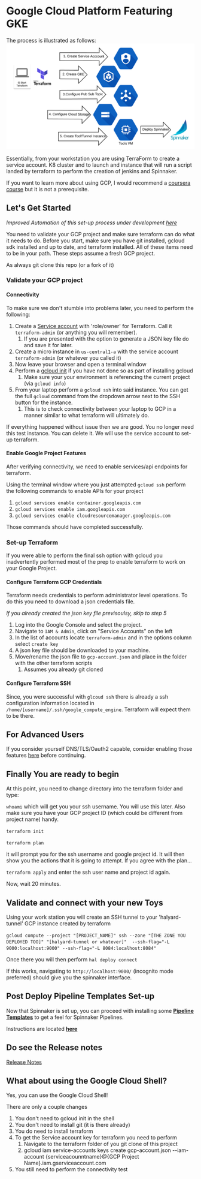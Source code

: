 # Google Cloud Platform Featuring GKE


The process is illustrated as follows:
![GCP Process](gcp_process.png)


Essentially, from your workstation you are using TerraForm to create a service account. K8 cluster and to launch and instance that will run a script landed by terraform to perform the creation of  jenkins and Spinnaker.

If you want to learn more about using GCP, I would recommend a [coursera course](https://www.coursera.org/learn/gcp-infrastructure-foundation) but it is not a prerequisite.


## Let's Get Started

*Improved Automation of this set-up process under development [here](https://github.com/msettro/capstan-bootstrap)*

You need to validate your GCP project and make sure terraform can do what it needs to do. Before you start, make sure you have git installed, gcloud sdk installed and up to date, and terraform installed. All of these items need to be in your path. These steps assume a fresh GCP project.

As always git clone this repo (or a fork of it)


### Validate your GCP project

#### Connectivity

To make sure we don't stumble into problems later, you need to perform the following:
1. Create a [Service account](https://cloud.google.com/compute/docs/access/create-enable-service-accounts-for-instances) with  'role/owner' for Terraform. Call it `terraform-admin` (or anything you will remember).
    1. If you are presented with the option to generate a JSON key file do and save it for later.
1. Create a micro instance in `us-central1-a` with the service account `terraform-admin` (or whatever you called it)
1. Now leave your browser and open a terminal window
1. Perform a [gcloud init](https://cloud.google.com/sdk/gcloud/reference/init) if you have not done so as part of installing gcloud
   1. Make sure your your environment is referencing the current project (via `gcloud info`)
1. From your laptop perform a `gcloud ssh` into said instance. You can get the full  `gcloud` command from the dropdown arrow next to the SSH button for the instance.  
   1. This is to check connectivity between your laptop to GCP in a manner similar to what terraform will ultimately do.


If everything happened without issue then we are good. You no longer need this test instance. You can delete it. We will use the service account to set-up terraform.

#### Enable Google Project Features

After verifying connectivity, we need to enable services/api endpoints for terraform.

Using the terminal window where you just attempted `gcloud ssh` perform the following commands to enable APIs for your project

1. `gcloud services enable container.googleapis.com`
1. `gcloud services enable iam.googleapis.com`
1. `gcloud services enable cloudresourcemanager.googleapis.com`

Those commands should have completed successfully.

### Set-up Terraform

If you were able to perform the final ssh option with gcloud you inadvertently performed most of the prep to enable terraform to work on your Google Project.

#### Configure Terraform GCP Credentials
Terraform needs credentials to perform administrator level operations. To do this you need to download a json credentials file.

_If you already created the json key file previsoulsy, skip to step 5_
1. Log into the Google  Console and select the project.
1. Navigate to `IAM & Admin`, click on "Service Accounts" on the left
1. In the list of accounts locate `terraform-admin` and in the options column select `create key`
1. A json key file should be downloaded to your machine.
1. Move/rename the json file to `gcp-account.json` and place in the folder with the other terraform scripts
   1. Assumes you already git cloned

#### Configure Terraform SSH

Since, you were successful with `glcoud ssh` there is already a ssh configuration information located in `/home/[username]/.ssh/google_compute_engine`. Terraform will expect them to be there.

## For Advanced Users

If you consider yourself DNS/TLS/Oauth2 capable, consider enabling those features [here](DNSTLSOauth2.md) before continuing.


## Finally You are ready to begin

At this point, you need to change directory into the terraform folder and type:

`whoami` which will get you your ssh username. You will use this later. Also make sure you have your GCP project ID (which could be different from project name) handy.

`terraform init`

`terraform plan`

it will prompt you for the ssh username and google project id. It will then show you the actions that it is going to attempt. If you agree with the plan...

`terraform apply` and enter the ssh user name and project id again.

Now, wait 20 minutes.

## Validate and connect with your new Toys


Using your work station you will create an SSH tunnel to your 'halyard-tunnel' GCP instance  created by terraform

`
gcloud compute --project "[PROJECT_NAME]" ssh --zone "[THE ZONE YOU DEPLOYED TOO]" "[halyard-tunnel or whatever]"  --ssh-flag="-L 9000:localhost:9000" --ssh-flag="-L 8084:localhost:8084"
`

Once there you will then perform `hal deploy connect`

If this works, navigating to `http://localhost:9000/` (incognito mode preferred) should give you the spinnaker interface.



## Post Deploy Pipeline Templates Set-up

Now that Spinnaker is set up, you can proceed with installing some [**Pipeline Templates**](https://github.com/spinnaker/dcd-spec/blob/master/PIPELINE_TEMPLATES.md) to get a feel for Spinnaker Pipelines.

Instructions are located [**here**](../pipelines/README.md)



## Do see the Release notes

[Release Notes](RELEASE_NOTES.MD)

## What about using the Google Cloud Shell?

Yes, you can use the Google Cloud Shell!

There are only a couple changes
1. You don't need to gcloud init in the shell
1. You don't need to install git (it is there already)
1. You do need to install terraform
1. To get the Service account key for terraform you need to perform
    1. Navigate to the terraform folder of you git clone of this project
    1. gcloud iam service-accounts keys create gcp-account.json --iam-account {serviceacounntname}@{GCP Project Name}.iam.gserviceaccount.com
1. You still need to perform the connectivity test
